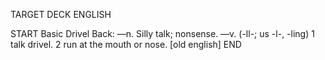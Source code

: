 TARGET DECK
ENGLISH

START
Basic
Drivel
Back: —n. Silly talk; nonsense. —v. (-ll-; us -l-, -ling) 1 talk drivel. 2 run at the mouth or nose. [old english]
END

